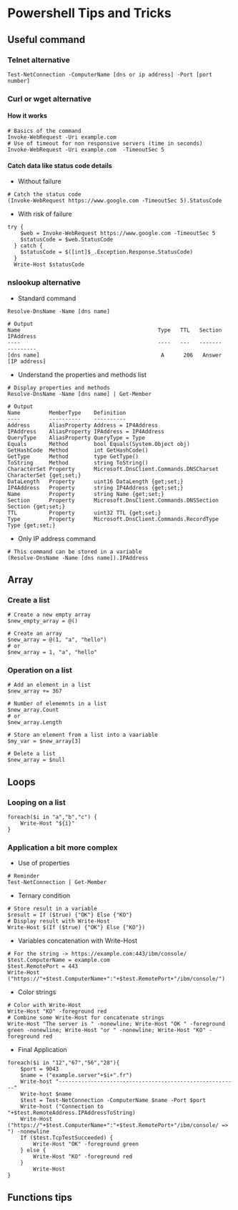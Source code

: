 # Powershell Tips and Tricks

## Useful command

### Telnet alternative

```
Test-NetConnection -ComputerName [dns or ip address] -Port [port number]
```

### Curl or wget alternative

#### How it works

```
# Basics of the command
Invoke-WebRequest -Uri example.com
# Use of timeout for non responsive servers (time in seconds)
Invoke-WebRequest -Uri example.com  -TimeoutSec 5
```

#### Catch data like status code details

- Without failure

```
# Catch the status code
(Invoke-WebRequest https://www.google.com -TimeoutSec 5).StatusCode
```

- With risk of failure

```
try { 
    $web = Invoke-WebRequest https://www.google.com -TimeoutSec 5
    $statusCode = $web.StatusCode
  } catch { 
    $statusCode = $([int]$_.Exception.Response.StatusCode)
  }
  Write-Host $statusCode
```

### nslookup alternative

- Standard command

```
Resolve-DnsName -Name [dns name]
```

```
# Output
Name                                           Type   TTL   Section    IPAddress
----                                           ----   ---   -------    ---------
[dns name]                                      A      206   Answer    [IP address]
```

- Understand the properties and methods list

```
# Display properties and methods
Resolve-DnsName -Name [dns name] | Get-Member
```

```
# Output
Name         MemberType    Definition
----         ----------    ----------
Address      AliasProperty Address = IP4Address
IPAddress    AliasProperty IPAddress = IP4Address
QueryType    AliasProperty QueryType = Type
Equals       Method        bool Equals(System.Object obj)
GetHashCode  Method        int GetHashCode()
GetType      Method        type GetType()
ToString     Method        string ToString()
CharacterSet Property      Microsoft.DnsClient.Commands.DNSCharset CharacterSet {get;set;}
DataLength   Property      uint16 DataLength {get;set;}
IP4Address   Property      string IP4Address {get;set;}
Name         Property      string Name {get;set;}
Section      Property      Microsoft.DnsClient.Commands.DNSSection Section {get;set;}
TTL          Property      uint32 TTL {get;set;}
Type         Property      Microsoft.DnsClient.Commands.RecordType Type {get;set;}
```

- Only IP address command

```
# This command can be stored in a variable
(Resolve-DnsName -Name [dns name]).IPAddress
```

## Array

### Create a list

```
# Create a new empty array
$new_empty_array = @()

# Create an array
$new_array = @(1, "a", "hello")
# or
$new_array = 1, "a", "hello"
```

### Operation on a list

```
# Add an element in a list
$new_array += 367

# Number of elememnts in a list
$new_array.Count
# or
$new_array.Length

# Store an element from a list into a vaariable
$my_var = $new_array[3]

# Delete a list
$new_array = $null
```

## Loops

### Looping on a list

```
foreach($i in "a","b","c") {
    Write-Host "${i}"
}
```

### Application a bit more complex

- Use of properties

```
# Reminder
Test-NetConnection | Get-Member
```

- Ternary condition

```
# Store result in a variable
$result = If ($true) {"OK"} Else {"KO"}
# Display result with Write-Host
Write-Host $(If ($true) {"OK"} Else {"KO"})
```

- Variables concatenation with Write-Host

```
# For the string -> https://example.com:443/ibm/console/
$test.ComputerName = example.com
$test.RemotePort = 443
Write-Host ("https://"+$test.ComputerName+":"+$test.RemotePort+"/ibm/console/")
```

- Color strings

```
# Color with Write-Host
Write-Host "KO" -foreground red
# Combine some Write-Host for concatenate strings
Write-Host "The server is " -nonewline; Write-Host "OK " -foreground green -nonewline; Write-Host "or " -nonewline; Write-Host "KO" -foreground red
```

- Final Application

```
foreach($i in "12","67","56","28"){
    $port = 9043
    $name = ("example.server"+$i+".fr")
    Write-host "--------------------------------------------------------"
    Write-host $name
    $test = Test-NetConnection -ComputerName $name -Port $port
    Write-host ("Connection to "+$test.RemoteAddress.IPAddressToString)
    Write-Host ("https://"+$test.ComputerName+":"+$test.RemotePort+"/ibm/console/ => ") -nonewline
    If ($test.TcpTestSucceeded) {
        Write-Host "OK" -foreground green
    } else {
        Write-Host "KO" -foreground red
    }
        Write-Host
}
```

## Functions tips

```

```
